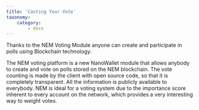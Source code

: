 ```yaml
---
title: 'Casting Your Vote'
taxonomy:
    category:
        - docs
---
```


Thanks to the NEM Voting Module anyone can create and participate in polls using Blockchain technology.

The NEM voting platform is a new NanoWallet module that allows anybody to create and vote on polls stored on the NEM blockchain. The vote counting is made by the client with open source code, so that it is completely transparent. All the information is publicly available to everybody.
NEM is ideal for a voting system due to the importance score inherent to every account on the network, which provides a very interesting way to weight votes.
